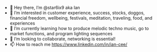 - 👋 Hey there, I’m @star6ix9 aka Ian
- 👀 I’m interested in customer experience, success, stocks, doggos, financial freedom, wellbeing, festivals, meditation, traveling, food, and experiences
- 🌱 I’m currently learning how to produce melodic techno music, go to market functions, and program lighting sequences
- 💞️ I’m looking to collaborate, networking is essential!
- 📫 How to reach me https://www.linkedin.com/in/ian-cee/

<!---
star6ix9/star6ix9 is a ✨ special ✨ repository because its `README.md` (this file) appears on your GitHub profile.
You can click the Preview link to take a look at your changes.
--->

